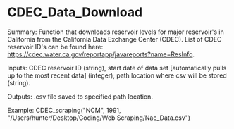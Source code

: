 # CDEC_Data_Download

Summary: Function that downloads reservoir levels for major reservoir's in California from the California Data Exchange Center (CDEC). List of CDEC reservoir ID's can be found here: https://cdec.water.ca.gov/reportapp/javareports?name=ResInfo.

Inputs: CDEC reservoir ID (string), start date of data set [automatically pulls up to the most recent data] (integer), path location where csv will be stored (string).

Outputs: .csv file saved to specified path location.

Example: CDEC_scraping("NCM", 1991, "/Users/hunter/Desktop/Coding/Web Scraping/Nac_Data.csv")
